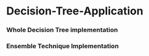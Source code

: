 # Decision-Tree-Application
### Whole Decision Tree implementation
### Ensemble Technique Implementation
